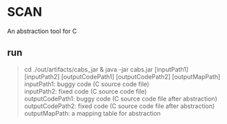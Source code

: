 # SCAN

An abstraction tool for C

## run

> cd ./out/artifacts/cabs_jar & java -jar cabs.jar [inputPath1] [inputPath2] [outputCodePath1] [outputCodePath2] [outputMapPath]  
> inputPath1: buggy code (C source code file)  
> inputPath2: fixed code (C source code file)   
> outputCodePath1: buggy code (C source code file after abstraction)    
> outputCodePath2: fixed code (C source code file after abstraction) 
> outputMapPath:  a mapping table for abstraction

